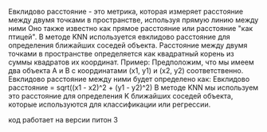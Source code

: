 Евклидово расстояние - это метрика, которая измеряет расстояние между двумя точками в пространстве, используя прямую линию между ними
Оно также известно как прямое расстояние или расстояние "как птицей".
В методе KNN используется евклидово расстояние для определения ближайших соседей объекта.
Расстояние между двумя точками в пространстве определяется как квадратный корень из суммы квадратов их координат.
Пример:
Предположим, что мы имеем два объекта A и B с координатами (x1, y1) и (x2, y2) соответственно. Евклидово расстояние между ними будет определено как:
Евклидово расстояние = sqrt((x1 - x2)^2 + (y1 - y2)^2)
В методе KNN мы используем это расстояние для определения K ближайших соседей объекта, которые используются для классификации или регрессии.

код работает на версии питон 3
